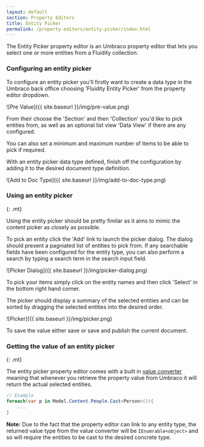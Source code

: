```yaml
---
layout: default
section: Property Editors
title: Entity Picker
permalink: /property-editors/entity-picker/index.html
---
```


The Entity Picker property editor is an Umbraco property editor that lets you select one or more entities from a Fluidity collection.

### Configuring an entity picker

To configure an entity picker you'll firstly want to create a data type in the Umbraco back office choosing 'Fluidity Entity Picker' from the property editor dropdown.

![Pre Value]({{ site.baseurl }}/img/pre-value.png) 

From their choose the 'Section' and then 'Collection' you'd like to pick entities from, as well as an optional list view 'Data View' if there are any configured.

You can also set a minimum and maximum number of items to be able to pick if required.

With an entity picker data type defined, finish off the configuration by adding it to the desired document type definition.

![Add to Doc Type]({{ site.baseurl }}/img/add-to-doc-type.png) 

### Using an entity picker
{: .mt}

Using the entity picker should be pretty fimilar as it aims to mimic the content picker as closely as possible.

To pick an entity click the 'Add' link to launch the picker dialog. The dialog should present a pagniated list of entities to pick from. If any searchable fields have been configured for the entity type, you can also perform a search by typing a search term in the search input field.

![Picker Dialog]({{ site.baseurl }}/img/picker-dialog.png) 

To pick your items simply click on the entity names and then click 'Select' in the bottom right hand corner.

The picker should display a summary of the selected entities and can be sorted by dragging the selected entities into the desired order.

![Picker]({{ site.baseurl }}/img/picker.png) 

To save the value either save or save and publish the current document.

### Getting the value of an entity picker
{: .mt}
 
The entity picker property editor comes with a built in [value converter](https://our.umbraco.org/documentation/extending/property-editors/value-converters) meaning that whenever you retrieve the property value from Umbraco it will return the actual selected entities.

````csharp
// Example
foreach(var p in Model.Content.People.Cast<Person>()){
    ...
}
````

**Note:** Due to the fact that the property editor can link to any entity type, the returned value type from the value converter will be `IEnumrable<object>` and so will require the entities to be cast to the desired concrete type.